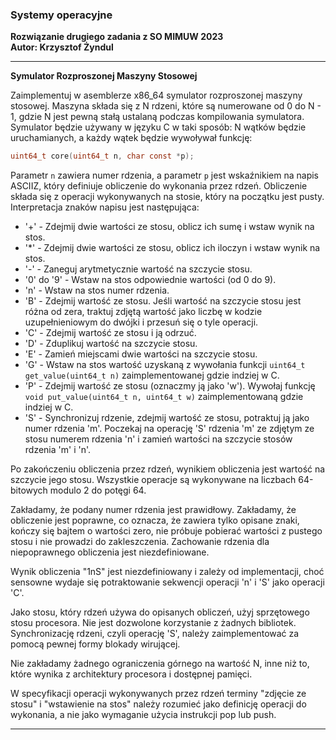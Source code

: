 ### Systemy operacyjne

<b> Rozwiązanie drugiego zadania z SO MIMUW 2023 </b> <br />
<b> Autor: Krzysztof Żyndul </b>



---

**Symulator Rozproszonej Maszyny Stosowej**

Zaimplementuj w asemblerze x86_64 symulator rozproszonej maszyny stosowej. Maszyna składa się z N rdzeni, które są numerowane od 0 do N - 1, gdzie N jest pewną stałą ustalaną podczas kompilowania symulatora. Symulator będzie używany w języku C w taki sposób: N wątków będzie uruchamianych, a każdy wątek będzie wywoływał funkcję:

```c
uint64_t core(uint64_t n, char const *p);
```

Parametr `n` zawiera numer rdzenia, a parametr `p` jest wskaźnikiem na napis ASCIIZ, który definiuje obliczenie do wykonania przez rdzeń. Obliczenie składa się z operacji wykonywanych na stosie, który na początku jest pusty. Interpretacja znaków napisu jest następująca:

- '+' - Zdejmij dwie wartości ze stosu, oblicz ich sumę i wstaw wynik na stos.
- '*' - Zdejmij dwie wartości ze stosu, oblicz ich iloczyn i wstaw wynik na stos.
- '-' - Zaneguj arytmetycznie wartość na szczycie stosu.
- '0' do '9' - Wstaw na stos odpowiednie wartości (od 0 do 9).
- 'n' - Wstaw na stos numer rdzenia.
- 'B' - Zdejmij wartość ze stosu. Jeśli wartość na szczycie stosu jest różna od zera, traktuj zdjętą wartość jako liczbę w kodzie uzupełnieniowym do dwójki i przesuń się o tyle operacji.
- 'C' - Zdejmij wartość ze stosu i ją odrzuć.
- 'D' - Zduplikuj wartość na szczycie stosu.
- 'E' - Zamień miejscami dwie wartości na szczycie stosu.
- 'G' - Wstaw na stos wartość uzyskaną z wywołania funkcji `uint64_t get_value(uint64_t n)` zaimplementowanej gdzie indziej w C.
- 'P' - Zdejmij wartość ze stosu (oznaczmy ją jako 'w'). Wywołaj funkcję `void put_value(uint64_t n, uint64_t w)` zaimplementowaną gdzie indziej w C.
- 'S' - Synchronizuj rdzenie, zdejmij wartość ze stosu, potraktuj ją jako numer rdzenia 'm'. Poczekaj na operację 'S' rdzenia 'm' ze zdjętym ze stosu numerem rdzenia 'n' i zamień wartości na szczycie stosów rdzenia 'm' i 'n'.

Po zakończeniu obliczenia przez rdzeń, wynikiem obliczenia jest wartość na szczycie jego stosu. Wszystkie operacje są wykonywane na liczbach 64-bitowych modulo 2 do potęgi 64.

Zakładamy, że podany numer rdzenia jest prawidłowy. Zakładamy, że obliczenie jest poprawne, co oznacza, że zawiera tylko opisane znaki, kończy się bajtem o wartości zero, nie próbuje pobierać wartości z pustego stosu i nie prowadzi do zakleszczenia. Zachowanie rdzenia dla niepoprawnego obliczenia jest niezdefiniowane.

Wynik obliczenia "1nS" jest niezdefiniowany i zależy od implementacji, choć sensowne wydaje się potraktowanie sekwencji operacji 'n' i 'S' jako operacji 'C'.

Jako stosu, który rdzeń używa do opisanych obliczeń, użyj sprzętowego stosu procesora. Nie jest dozwolone korzystanie z żadnych bibliotek. Synchronizację rdzeni, czyli operację 'S', należy zaimplementować za pomocą pewnej formy blokady wirującej.

Nie zakładamy żadnego ograniczenia górnego na wartość N, inne niż to, które wynika z architektury procesora i dostępnej pamięci.

W specyfikacji operacji wykonywanych przez rdzeń terminy "zdjęcie ze stosu" i "wstawienie na stos" należy rozumieć jako definicję operacji do wykonania, a nie jako wymaganie użycia instrukcji pop lub push.

---
